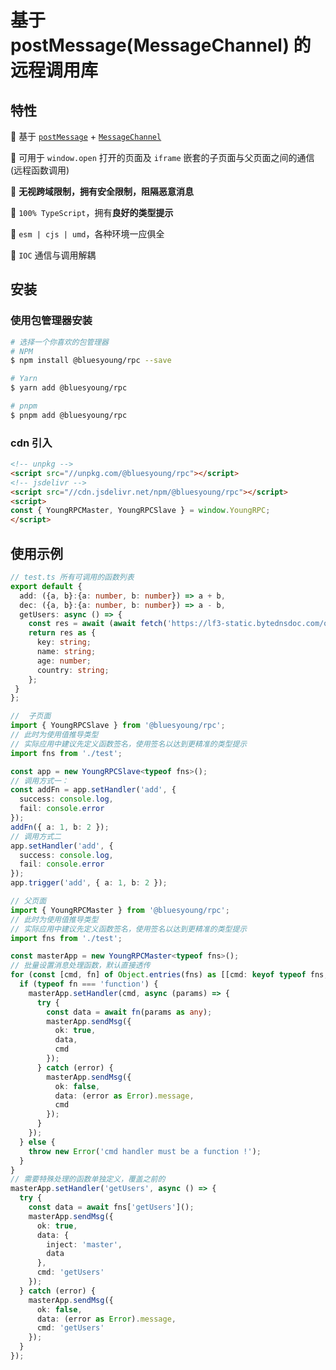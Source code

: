 # 基于 postMessage(MessageChannel) 的远程调用库

## 特性

🌟 基于 [`postMessage`](https://developer.mozilla.org/zh-CN/docs/Web/API/Window/postMessage) + [`MessageChannel`](https://developer.mozilla.org/zh-CN/docs/Web/API/MessageChannel)

🌟 可用于 `window.open` 打开的页面及 `iframe` 嵌套的子页面与父页面之间的通信(远程函数调用)

🌟 **无视跨域限制，拥有安全限制，阻隔恶意消息**

🌟 `100% TypeScript`，拥有**良好的类型提示**

🌟 `esm | cjs | umd`，各种环境一应俱全

🌟 `IOC` 通信与调用解耦

## 安装

### 使用包管理器安装

```bash
# 选择一个你喜欢的包管理器
# NPM
$ npm install @bluesyoung/rpc --save

# Yarn
$ yarn add @bluesyoung/rpc

# pnpm
$ pnpm add @bluesyoung/rpc
```

### cdn 引入

```html
<!-- unpkg -->
<script src="//unpkg.com/@bluesyoung/rpc"></script>
<!-- jsdelivr -->
<script src="//cdn.jsdelivr.net/npm/@bluesyoung/rpc"></script>
<script>
const { YoungRPCMaster, YoungRPCSlave } = window.YoungRPC;
</script>
```

## 使用示例

```ts
// test.ts 所有可调用的函数列表
export default {
  add: ({a, b}:{a: number, b: number}) => a + b,
  dec: ({a, b}:{a: number, b: number}) => a - b,
  getUsers: async () => {
    const res = await (await fetch('https://lf3-static.bytednsdoc.com/obj/eden-cn/beeh7uvzhq/users.json')).json();
    return res as {
      key: string;
      name: string;
      age: number;
      country: string;
    };
 }
};
```

```ts
//  子页面
import { YoungRPCSlave } from '@bluesyoung/rpc';
// 此时为使用值推导类型
// 实际应用中建议先定义函数签名，使用签名以达到更精准的类型提示
import fns from './test';

const app = new YoungRPCSlave<typeof fns>();
// 调用方式一：
const addFn = app.setHandler('add', {
  success: console.log,
  fail: console.error
});
addFn({ a: 1, b: 2 });
// 调用方式二
app.setHandler('add', {
  success: console.log,
  fail: console.error
});
app.trigger('add', { a: 1, b: 2 });
```

```ts
// 父页面
import { YoungRPCMaster } from '@bluesyoung/rpc';
// 此时为使用值推导类型
// 实际应用中建议先定义函数签名，使用签名以达到更精准的类型提示
import fns from './test';

const masterApp = new YoungRPCMaster<typeof fns>();
// 批量设置消息处理函数，默认直接透传
for (const [cmd, fn] of Object.entries(fns) as [[cmd: keyof typeof fns, fn: typeof fns[keyof typeof fns]]]) {
  if (typeof fn === 'function') {
    masterApp.setHandler(cmd, async (params) => {
      try {
        const data = await fn(params as any);
        masterApp.sendMsg({
          ok: true,
          data,
          cmd
        });
      } catch (error) {
        masterApp.sendMsg({
          ok: false,
          data: (error as Error).message,
          cmd
        });
      }
    });
  } else {
    throw new Error('cmd handler must be a function !');
  }
}
// 需要特殊处理的函数单独定义，覆盖之前的
masterApp.setHandler('getUsers', async () => {
  try {
    const data = await fns['getUsers']();
    masterApp.sendMsg({
      ok: true,
      data: {
        inject: 'master',
        data
      },
      cmd: 'getUsers'
    });
  } catch (error) {
    masterApp.sendMsg({
      ok: false,
      data: (error as Error).message,
      cmd: 'getUsers'
    });
  }
});
```